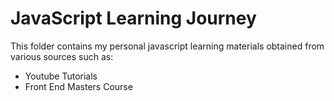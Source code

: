 # JavaScript Learning Journey

This folder contains my personal javascript learning materials obtained from various sources such as:

- Youtube Tutorials
- Front End Masters Course
